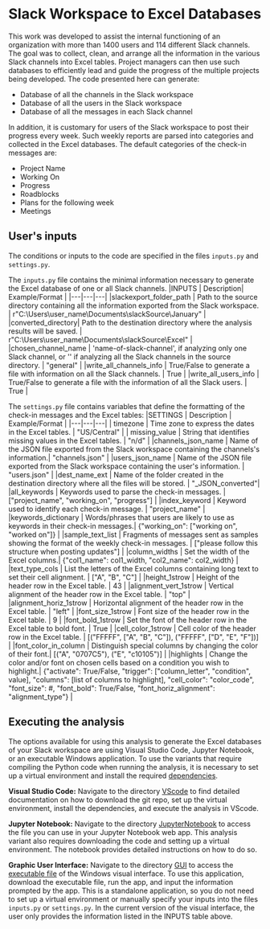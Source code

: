 # Slack Workspace to Excel Databases
This work was developed to assist the internal functioning of an organization with more than 1400 users and 114 different Slack channels.
The goal was to collect, clean, and arrange all the information in the various Slack channels into Excel tables. Project managers can then use such databases to efficiently lead and guide the progress of the multiple projects being developed.
The code presented here can generate:
* Database of all the channels in the Slack workspace
* Database of all the users in the Slack workspace
* Database of all the messages in each Slack channel
  
In addition, it is customary for users of the Slack workspace to post their progress every week. Such weekly reports are parsed into categories and collected in the Excel databases. The default categories of the check-in messages are:
* Project Name
* Working On
* Progress
* Roadblocks
* Plans for the following week
* Meetings


## User's inputs
The conditions or inputs to the code are specified in the files `inputs.py` and `settings.py`. 

The `inputs.py` file contains the minimal information necessary to generate the Excel database of one or all Slack channels. 
|INPUTS | Description| Example/Format |
|---|---|---|
|slackexport_folder_path | Path to the source directory containing all the information exported from the Slack workspace. | r"C:\Users\user_name\Documents\slackSource\January" |
|converted_directory| Path to the destination directory where the analysis results will be saved. | r"C:\Users\user_name\Documents\slackSource\Excel" |
|chosen_channel_name | 'name-of-slack-channel', if analyzing only one Slack channel, or '' if analyzing all the Slack channels in the source directory. | "general" |
|write_all_channels_info | True/False to generate a file with information on all the Slack channels. | True |
|write_all_users_info | True/False to generate a file with the information of all the Slack users. | True |

The `settings.py` file contains variables that define the formatting of the check-in messages and the Excel tables:
|SETTINGS | Description |  Example/Format |
|---|---|---|
| timezone | Time zone to express the dates in the Excel tables. | "US/Central" |
| missing_value | String that identifies missing values in the Excel tables. | "n/d" |
|channels_json_name | Name of the JSON file exported from the Slack workspace containing the channels's information.| "channels.json" |
|users_json_name | Name of the JSON file exported from the Slack workspace containing the user's information. | "users.json" |
|dest_name_ext | Name of the folder created in the destination directory where all the files will be stored. | "_JSON_converted"|
|all_keywords | Keywords used to parse the check-in messages. | ["project_name", "working_on", "progress"] |
|index_keyword | Keyword used to identify each check-in message. | "project_name" |
|keywords_dictionary | Words/phrases that users are likely to use as keywords in their check-in messages.| {"working_on": ["working on", "worked on"]} |
|sample_text_list | Fragments of messages sent as samples showing the format of the weekly check-in messages. | ["please follow this structure when posting updates"] |
|column_widths | Set the width of the Excel columns.| {"col1_name": col1_width, "col2_name": col2_width} |
|text_type_cols | List the letters of the Excel columns containing long text to set their cell alignment. | ["A", "B", "C"] |
|height_1strow | Height of the header row in the Excel table. | 43 |
|alignment_vert_1strow | Vertical alignment of the header row in the Excel table. | "top" |
|alignment_horiz_1strow | Horizontal alignment of the header row in the Excel table. | "left" |
|font_size_1strow | Font size of the header row in the Excel table. | 9 |
|font_bold_1strow | Set the font of the header row in the Excel table to bold font. | True |
|cell_color_1strow | Cell color of the header row in the Excel table. | [("FFFFF", ["A", "B", "C"]), ("FFFFF", ["D", "E", "F"])] |
|font_color_in_column | Distinguish special columns by changing the color of their font.| [("A", "0707C5"), ("E", "c10105")] |
|highlights | Change the color and/or font on chosen cells based on a condition you wish to highlight.| {"activate": True/False, "trigger": ["column_letter", "condition", value], "columns": [list of columns to highlight], "cell_color": "color_code", "font_size": #, "font_bold": True/False, "font_horiz_alignment": "alignment_type"} |


## Executing the analysis

The options available for using this analysis to generate the Excel databases of your Slack workspace are using Visual Studio Code, Jupyter Notebook, or an executable Windows application. To use the variants that require compiling the Python code when running the analysis, it is necessary to set up a virtual environment and install the required [dependencies](dependencies/requirements.txt). 

**Visual Studio Code:** Navigate to the directory [VScode](VScode) to find detailed documentation on how to download the git repo, set up the virtual environment, install the dependencies, and execute the analysis in VScode. 

**Jupyter Notebook:** Navigate to the directory [JupyterNotebook](JupyterNotebook) to access the file you can use in your Jupyter Notebook web app. This analysis variant also requires downloading the code and setting up a virtual environment. The notebook provides detailed instructions on how to do so. 

**Graphic User Interface:** Navigate to the directory [GUI](GUI) to access the [executable file](GUI/slack2excel.exe) of the Windows visual interface. To use this application, download the executable file, run the app, and input the information prompted by the app. This is a standalone application, so you do not need to set up a virtual environment or manually specify your inputs into the files `inputs.py` or `settings.py`. In the current version of the visual interface, the user only provides the information listed in the INPUTS table above. 
